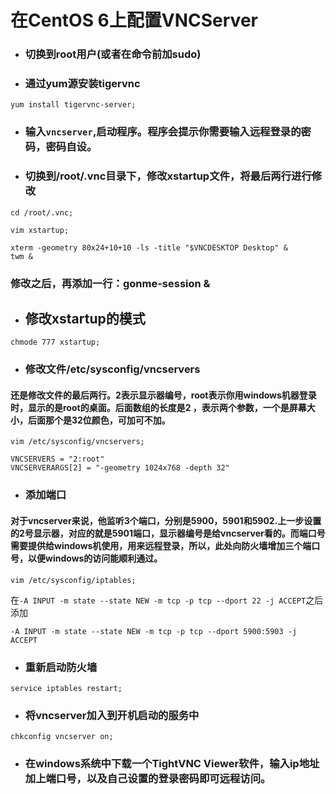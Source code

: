 # 在CentOS 6上配置VNCServer

- ### 切换到root用户(或者在命令前加sudo)

- ### 通过yum源安装tigervnc

```shell
yum install tigervnc-server;
```

- ### 输入`vncserver`,启动程序。程序会提示你需要输入远程登录的密码，密码自设。

- ### 切换到/root/.vnc目录下，修改xstartup文件，将最后两行进行修改

```
cd /root/.vnc;
```

```
vim xstartup;
```

```
xterm -geometry 80x24+10+10 -ls -title "$VNCDESKTOP Desktop" &
twm &
```

### 	修改之后，再添加一行：gonme-session &

- ## 修改xstartup的模式

```
chmode 777 xstartup;
```

- ### 修改文件/etc/sysconfig/vncservers

#### 	还是修改文件的最后两行。2表示显示器编号，root表示你用windows机器登录时，显示的是root的桌面。后面数组的长度是2 ，表示两个参数，一个是屏幕大小，后面那个是32位颜色，可加可不加。

```
vim /etc/sysconfig/vncservers;
```

```
VNCSERVERS = "2:root"
VNCSERVERARGS[2] = "-geometry 1024x768 -depth 32" 
```

- ### 添加端口

#### 	对于vncserver来说，他监听3个端口，分别是5900，5901和5902.上一步设置的2号显示器，对应的就是5901端口，显示器编号是给vncserver看的。而端口号需要提供给windows机使用，用来远程登录，所以，此处向防火墙增加三个端口号，以便windows的访问能顺利通过。

```
vim /etc/sysconfig/iptables;
```

​	在`-A INPUT -m state --state NEW -m tcp -p tcp --dport 22 -j ACCEPT`之后添加

```
-A INPUT -m state --state NEW -m tcp -p tcp --dport 5900:5903 -j ACCEPT
```

- ### 重新启动防火墙

```
service iptables restart;
```

- ### 将vncserver加入到开机启动的服务中

```
chkconfig vncserver on;
```

- ### 在windows系统中下载一个TightVNC Viewer软件，输入ip地址加上端口号，以及自己设置的登录密码即可远程访问。



